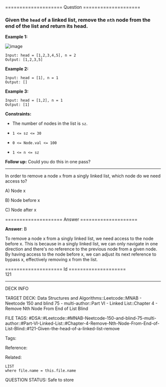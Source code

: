 ==================== Question ====================  

### Given the `head` of a linked list, remove the `nth` node from the end of the list and return its head.

**Example 1:**

![image](https://imagedelivery.net/CLfkmk9Wzy8_9HRyug4EVA/23a28313-7f20-49b4-9781-fcf45a598100/public)

<!-- codeblock-start -->
<pre><code>Input: head = [1,2,3,4,5], n = 2
Output: [1,2,3,5]
</code></pre>
<!-- codeblock-end -->

**Example 2:**

<!-- codeblock-start -->
<pre><code>Input: head = [1], n = 1
Output: []
</code></pre>
<!-- codeblock-end -->

**Example 3:**

<!-- codeblock-start -->
<pre><code>Input: head = [1,2], n = 1
Output: [1]
</code></pre>
<!-- codeblock-end -->

**Constraints:**

- The number of nodes in the list is `sz`.

- `1 <= sz <= 30`

- `0 <= Node.val <= 100`

- `1 <= n <= sz`

**Follow up:** Could you do this in one pass?

---

In order to remove a node `x` from a singly linked list, which node do we need access to?

A) Node x

B) Node before x

C) Node after x  

==================== Answer ====================  

**Answer**: B

To remove a node x from a singly linked list, we need access to the node before x. This is because in a singly linked list, we can only navigate in one direction and there's no reference to the previous node from a given node. By having access to the node before x, we can adjust its next reference to bypass x, effectively removing x from the list.

==================== Id ====================  
121

---

DECK INFO

TARGET DECK: Data Structures and Algorithms::Leetcode::MNAB - Neetcode 150 and blind 75 - multi-author::Part VI - Linked List::Chapter 4 - Remove Nth Node From End of List Blind

FILE TAGS: #DSA::#Leetcode::#MNAB-Neetcode-150-and-blind-75-multi-author::#Part-VI-Linked-List::#Chapter-4-Remove-Nth-Node-From-End-of-List-Blind::#121-Given-the-head-of-a-linked-list-remove

Tags:

Reference:

Related:

```dataview
LIST
where file.name = this.file.name
```
QUESTION STATUS: Safe to store
